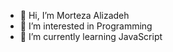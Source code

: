 - 👋 Hi, I’m Morteza Alizadeh
- 👀 I’m interested in Programming
- 🌱 I’m currently learning JavaScript



<!-- - 💞️ I’m looking to collaborate on ...
- 📫 How to reach me ... -->
<!---
moriiw/moriiw is a ✨ special ✨ repository because its `README.md` (this file) appears on your GitHub profile.
You can click the Preview link to take a look at your changes.
--->
